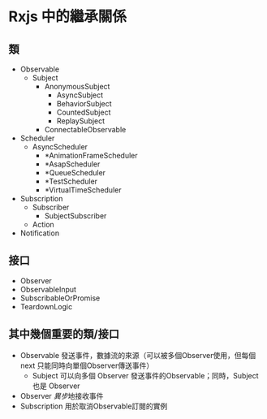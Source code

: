 # Rxjs 中的繼承關係

## 類

- Observable
  - Subject
	  - AnonymousSubject
		- AsyncSubject
		- BehaviorSubject
		- CountedSubject
		- ReplaySubject
	- ConnectableObservable
- Scheduler
  - AsyncScheduler
	- *AnimationFrameScheduler
	- *AsapScheduler
	- *QueueScheduler
	- *TestScheduler
	- *VirtualTimeScheduler
- Subscription
	- Subscriber
		- SubjectSubscriber
	- Action
- Notification

## 接口

- Observer
- ObservableInput
- SubscribableOrPromise
- TeardownLogic

## 其中幾個重要的類/接口

- Observable 發送事件，數據流的來源（可以被多個Observer使用，但每個 next 只能同時向單個Observer傳送事件）
  - Subject 可以向多個 Observer 發送事件的Observable；同時，Subject 也是 Observer
- Observer *異步*地接收事件
- Subscription 用於取消Observable訂閱的實例
